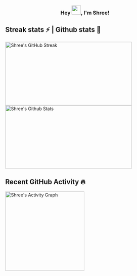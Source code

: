 <h3 align="center">
 Hey <img src="https://github.com/TheDudeThatCode/TheDudeThatCode/blob/master/Assets/Hi.gif" width="29">, I'm Shree!
</h3>

## Streak stats ⚡ | Github stats 🌟
  <a href="https://github.com/SHrEE-7/github-readme-streak-stats">
    <img title="🔥 Get streak stats for your profile at git.io/streak-stats" alt="Shree's GitHub Streak" src="https://github-readme-streak-stats.herokuapp.com/?user=SHrEE-7&theme=monokai-metallian&hide_border=true&title_color=FFDEB4"width="400" height="200"/>
    <img alt="Shree's Github Stats" src="https://denvercoder1-github-readme-stats.vercel.app/api/?username=SHrEE-7&show_icons=true&count_private=true&theme=react&hide_border=true&bg_color=1F222E&title_color=F85D7F&icon_color=F8D866" width="400" height="200"/>
  </a>


## Recent GitHub Activity 🔥
<a><img alt="Shree's Activity Graph" src="https://activity-graph.herokuapp.com/graph?username=SHrEE-7&bg_color=1F222E&color=F8D866&line=F85D7F&point=FFFFFF&hide_border=true" height=250 /></a>

